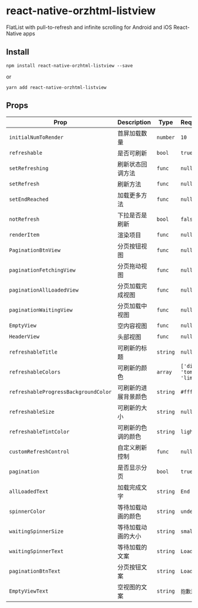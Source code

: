 # react-native-orzhtml-listview

FlatList with pull-to-refresh and infinite scrolling for Android and iOS React-Native apps

## Install


`npm install react-native-orzhtml-listview --save`

or

`yarn add react-native-orzhtml-listview`


## Props

Prop | Description | Type | Required/Default
------ | ------ | ------ | ------
`initialNumToRender`|首屏加载数量|`number`|`10`
`refreshable`|是否可刷新|`bool`|`true`
`setRefreshing`|刷新状态回调方法|`func`|`null`
`setRefresh`|刷新方法|`func`|`null`
`setEndReached`|加载更多方法|`func`|`null`
`notRefresh`|下拉是否是刷新|`bool`|`false`
`renderItem`|渲染项目|`func`|`null`
`PaginationBtnView`|分页按钮视图|`func`|`null`
`paginationFetchingView`|分页拖动视图|`func`| `null`
`paginationAllLoadedView`|分页加载完成视图|`func`|`null`
`paginationWaitingView`|分页加载中视图|`func`|`null`
`EmptyView`|空内容视图|`func`|`null`
`HeaderView`|头部视图|`func`|`null`
`refreshableTitle`|可刷新的标题|`string`|`null`
`refreshableColors`|可刷新的颜色|`array`| `['dimgray', 'tomato', 'limegreen']`
`refreshableProgressBackgroundColor`|可刷新的进展背景颜色|`string`|`#fff`
`refreshableSize`|可刷新的大小|`string`|`null`
`refreshableTintColor`|可刷新的色调的颜色|`string`|`lightgray`
`customRefreshControl`|自定义刷新控制|`func`| `null`
`pagination`|是否显示分页|`bool`|`true`
`allLoadedText`|加载完成文字|`string`|`End of List`
`spinnerColor`|等待加载动画的颜色|`string`|`undefined`
`waitingSpinnerSize`|等待加载动画的大小|`string`|`small`
`waitingSpinnerText`|等待加载的文案|`string`|`Loading...`
`paginationBtnText`|分页按钮文案|`string`|`Load more...`
`EmptyViewText`|空视图的文案|`string`|`抱歉没有数据`

